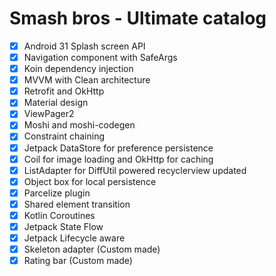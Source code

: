 # Smash bros - Ultimate catalog
- [x] Android 31 Splash screen API
- [x] Navigation component with SafeArgs
- [x] Koin dependency injection
- [x] MVVM with Clean architecture
- [x] Retrofit and OkHttp
- [x] Material design
- [x] ViewPager2
- [x] Moshi and moshi-codegen
- [x] Constraint chaining
- [x] Jetpack DataStore for preference persistence
- [x] Coil for image loading and OkHttp for caching
- [x] ListAdapter for DiffUtil powered recyclerview updated
- [x] Object box for local persistence
- [x] Parcelize plugin
- [x] Shared element transition
- [x] Kotlin Coroutines
- [x] Jetpack State Flow
- [x] Jetpack Lifecycle aware
- [x] Skeleton adapter (Custom made)
- [x] Rating bar (Custom made)
